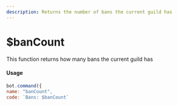 ```yaml
---
description: Returns the number of bans the current guild has
---
```


# $banCount

This function returns how many bans the current guild has

#### Usage

```javascript
bot.command({
name: "banCount",
code: `Bans: $banCount`
```

